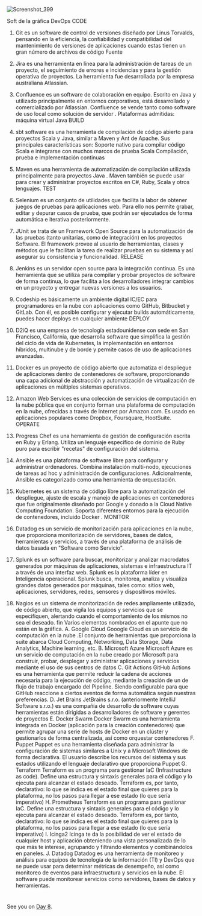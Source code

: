 








![Screenshot_399](https://user-images.githubusercontent.com/96561825/169953008-aa376087-a396-479b-9efa-fbe046590de4.png)



Soft de la gráfica DevOps
CODE
1. Git es un software de control de versiones diseñado por Linus
Torvalds, pensando en la eficiencia, la confiabilidad y
compatibilidad del mantenimiento de versiones de aplicaciones
cuando estas tienen un gran número de archivos de código
Fuente
2. Jira es una herramienta en línea para la administración de tareas
de un proyecto, el seguimiento de errores e incidencias y para la
gestión operativa de proyectos. La herramienta fue desarrollada
por la empresa australiana Atlassian.

3. Confluence es un software de colaboración en equipo. Escrito en
Java y utilizado principalmente en entornos corporativos, está
desarrollado y comercializado por Atlassian. Confluence se
vende tanto como software de uso local como solución de
servidor . Plataformas admitidas: máquina virtual Java
BUILD
4. sbt software es una herramienta de compilación de código abierto
para proyectos Scala y Java, similar a Maven y Ant de Apache.
Sus principales características son: Soporte nativo para compilar
código Scala e integrarse con muchos marcos de prueba Scala
Compilación, prueba e implementación continuas
5. Maven es una herramienta de automatización de compilación
utilizada principalmente para proyectos Java . Maven también se
puede usar para crear y administrar proyectos escritos en C#,
Ruby, Scala y otros lenguajes.
TEST
6. Selenium es un conjunto de utilidades que facilita la
labor de obtener juegos de pruebas para aplicaciones
web. Para ello nos permite grabar, editar y depurar
casos de prueba, que podrán ser ejecutados de forma
automática e iterativa posteriormente.
7. JUnit se trata de un Framework Open Source para la
automatización de las pruebas (tanto unitarias,
como de integración) en los proyectos Software. El framework
provee al usuario de herramientas, clases y métodos que le
facilitan la tarea de realizar pruebas en su sistema y así asegurar
su consistencia y funcionalidad.
RELEASE
8. Jenkins es un servidor open source para la integración continua.
Es una herramienta que se utiliza para compilar y probar
proyectos de software de forma continua, lo que facilita a los
desarrolladores integrar cambios en un proyecto y entregar
nuevas versiones a los usuarios.
9. Codeship es básicamente un ambiente digital IC/EC para
programadores en la nube con aplicaciones como GitHub,
Bitbucket y GitLab. Con él, es posible configurar y ejecutar builds
automáticamente, puedes hacer deploys en cualquier ambiente
DEPLOY
10. D2iQ es una empresa de tecnología estadounidense con sede
en San Francisco, California, que desarrolla software que
simplifica la gestión del ciclo de vida de Kubernetes, la
implementación en entornos híbridos, multinube y de borde y
permite casos de uso de aplicaciones avanzadas.
11. Docker es un proyecto de código abierto que automatiza el
despliegue de aplicaciones dentro de contenedores de software,
proporcionando una capa adicional de abstracción y
automatización de virtualización de aplicaciones en múltiples
sistemas operativos.
12. Amazon Web Services es una colección de servicios de
computación en la nube pública que en conjunto forman una
plataforma de computación en la nube, ofrecidas a través de
Internet por Amazon.com. Es usado en aplicaciones populares
como Dropbox, Foursquare, HootSuite.
OPERATE
13. Progress Chef es una herramienta de gestión de configuración
escrita en Ruby y Erlang. Utiliza un lenguaje específico de
dominio de Ruby puro para escribir "recetas" de configuración
del sistema.
14. Ansible es una plataforma de software libre para configurar y
administrar ordenadores. Combina instalación multi-nodo,
ejecuciones de tareas ad hoc y administración de
configuraciones. Adicionalmente, Ansible es categorizado como
una herramienta de orquestación.
15. Kubernetes es un sistema de código libre para la automatización
del despliegue, ajuste de escala y manejo de aplicaciones en
contenedores que fue originalmente diseñado por Google y
donado a la Cloud Native Computing Foundation. Soporta
diferentes entornos para la ejecución de contenedores, incluido
Docker .
MONITOR
16. Datadog es un servicio de monitorización para aplicaciones en la
nube, que proporciona monitorización de servidores, bases de
datos, herramientas y servicios, a través de una plataforma de
análisis de datos basada en "Software como Servicio".
17. Splunk es un software para buscar, monitorizar y analizar
macrodatos generados por máquinas de aplicaciones, sistemas
e infraestructura IT a través de una interfaz web. Splunk es la
plataforma líder en Inteligencia operacional. Splunk busca,
monitorea, analiza y visualiza grandes datos generados por
máquinas, tales como: sitios web, aplicaciones, servidores,
redes, sensores y dispositivos móviles.
18. Nagios es un sistema de monitorización de redes ampliamente
utilizado, de código abierto, que vigila los equipos y servicios que
se especifiquen, alertando cuando el comportamiento de los
mismos no sea el deseado.
fin
Varios elementos nombrados en el apunte que no están en la gráfica.
A. Google Cloud
Gooogle Cloud es un servicio de computación en la nube .El
conjunto de herramientas que proporciona la suite abarca Cloud
Computing, Networking, Data Storage, Data Analytics, Machine
learning, etc.
B. Microsoft Azure
Microsoft Azure es un servicio de computación en la nube creado por
Microsoft para construir, probar, desplegar y administrar aplicaciones
y servicios mediante el uso de sus centros de datos
C. Git Actions
GitHub Actions es una herramienta que permite reducir la cadena de
acciones necesaria para la ejecución de código, mediante la creación
de un de flujo de trabajo encargado del Pipeline. Siendo configurable
para que GitHub reaccione a ciertos eventos de forma automática
según nuestras preferencias.
D. Jet Brains
JetBrains s.r.o. (anteriormente IntelliJ Software s.r.o.) es una
compañía de desarrollo de software cuyas herramientas están
dirigidas a desarrolladores de software y gerentes de proyectos
E. Docker Swarm
Docker Swarm es una herramienta integrada en Docker (aplicación
para la creación contenedores) que permite agrupar una serie de
hosts de Docker en un clúster y gestionarlos de forma centralizada,
así como orquestar contenedores
F. Puppet
Puppet es una herramienta diseñada para administrar la
configuración de sistemas similares a Unix y a Microsoft
Windows de forma declarativa. El usuario describe los recursos del
sistema y sus estados utilizando el lenguaje declarativo que
proporciona Puppet
G. Terraform
Terraform es un programa para gestionar IaC (Infrastructure as
code). Define una estructura y sintaxis generales para el código y lo
ejecuta para alcanzar el estado deseado. Terraform es, por tanto,
declarativo: lo que se indica es el estado final que quieres para la
plataforma, no los pasos para llegar a ese estado (lo que sería
imperativo)
H. Prometheus
Terraform es un programa para gestionar IaC. Define una estructura
y sintaxis generales para el código y lo ejecuta para alcanzar el
estado deseado. Terraform es, por tanto, declarativo: lo que se indica
es el estado final que quieres para la plataforma, no los
pasos para llegar a ese estado (lo que sería imperativo)
I. Icinga2
Icinga te da la posibilidad de ver el estado de cualquier host y
aplicación obteniendo una vista personalizada de lo que más te
interese, agrupando y filtrando elementos y combinándolos en
paneles.
J. Datadog
Datadog es una herramienta de monitoreo y análisis para equipos de
tecnología de la información (TI) y DevOps que se puede usar para
determinar métricas de desempeño, así como monitoreo de eventos
para infraestructura y servicios en la nube. El software puede
monitorear servicios como servidores, bases de datos y
herramientas.









#
#
#
#
#
#







See you on [Day 8](day08.md). 
